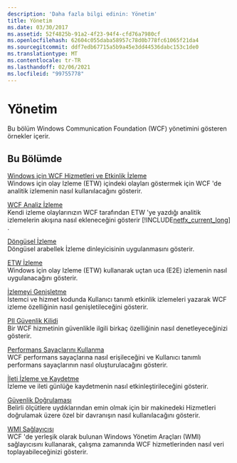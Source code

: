 ```yaml
---
description: 'Daha fazla bilgi edinin: Yönetim'
title: Yönetim
ms.date: 03/30/2017
ms.assetid: 52f4825b-91a2-4f23-94f4-cfd76a7980cf
ms.openlocfilehash: 62604c055daba58957c78d0b778fc61065f21da4
ms.sourcegitcommit: ddf7edb67715a5b9a45e3dd44536dabc153c1de0
ms.translationtype: MT
ms.contentlocale: tr-TR
ms.lasthandoff: 02/06/2021
ms.locfileid: "99755778"
---
```

# <a name="management"></a>Yönetim

Bu bölüm Windows Communication Foundation (WCF) yönetimini gösteren örnekler içerir.  
  
## <a name="in-this-section"></a>Bu Bölümde  

 [Windows için WCF Hizmetleri ve Etkinlik İzleme](wcf-services-and-event-tracing-for-windows.md)  
 Windows için olay Izleme (ETW) içindeki olayları göstermek için WCF 'de analitik izlemenin nasıl kullanılacağını gösterir.  
  
 [WCF Analiz İzleme](wcf-analytic-tracing.md)  
 Kendi izleme olaylarınızın WCF tarafından ETW 'ye yazdığı analitik izlemelerin akışına nasıl ekleneceğini gösterir [!INCLUDE[netfx_current_long](../../../../includes/netfx-current-long-md.md)] .  
  
 [Döngüsel İzleme](circular-tracing.md)  
 Döngüsel arabellek İzleme dinleyicisinin uygulanmasını gösterir.  
  
 [ETW İzleme](etw-tracing.md)  
 Windows için olay Izleme (ETW) kullanarak uçtan uca (E2E) izlemenin nasıl uygulanacağını gösterir.  
  
 [İzlemeyi Genişletme](extending-tracing.md)  
 İstemci ve hizmet kodunda Kullanıcı tanımlı etkinlik izlemeleri yazarak WCF izleme özelliğinin nasıl genişletileceğini gösterir.  
  
 [PII Güvenlik Kilidi](pii-security-lockdown.md)  
 Bir WCF hizmetinin güvenlikle ilgili birkaç özelliğinin nasıl denetleyeceğinizi gösterir.  
  
 [Performans Sayaçlarını Kullanma](using-performance-counters.md)  
 WCF performans sayaçlarına nasıl erişileceğini ve Kullanıcı tanımlı performans sayaçlarının nasıl oluşturulacağını gösterir.  
  
 [İleti İzleme ve Kaydetme](tracing-and-message-logging.md)  
 İzleme ve ileti günlüğe kaydetmenin nasıl etkinleştirileceğini gösterir.  
  
 [Güvenlik Doğrulaması](security-validation.md)  
 Belirli ölçütlere uydıklarından emin olmak için bir makinedeki Hizmetleri doğrulamak üzere özel bir davranışın nasıl kullanılacağını gösterir.  
  
 [WMI Sağlayıcısı](wmi-provider.md)  
 WCF 'de yerleşik olarak bulunan Windows Yönetim Araçları (WMI) sağlayıcısını kullanarak, çalışma zamanında WCF hizmetlerinden nasıl veri toplayabileceğinizi gösterir.
